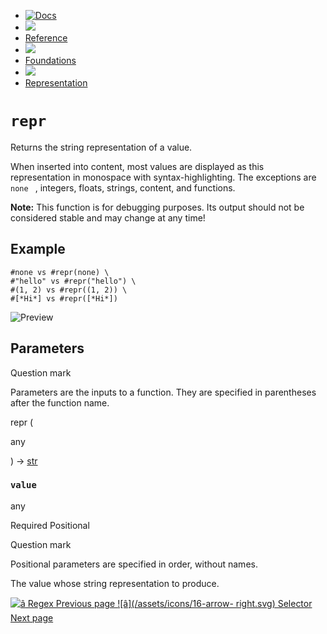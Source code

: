   * [ ![Docs](/assets/icons/16-docs-dark.svg) ](/docs)
  * ![](/assets/icons/16-arrow-right.svg)
  * [ Reference ](/docs/reference/)
  * ![](/assets/icons/16-arrow-right.svg)
  * [ Foundations ](/docs/reference/foundations/)
  * ![](/assets/icons/16-arrow-right.svg)
  * [ Representation ](/docs/reference/foundations/repr/)

#  ` repr `

Returns the string representation of a value.

When inserted into content, most values are displayed as this representation
in monospace with syntax-highlighting. The exceptions are ` none  ` ,
integers, floats, strings, content, and functions.

**Note:** This function is for debugging purposes. Its output should not be
considered stable and may change at any time!

##  Example

    
    
    #none vs #repr(none) \
    #"hello" vs #repr("hello") \
    #(1, 2) vs #repr((1, 2)) \
    #[*Hi*] vs #repr([*Hi*])
    

![Preview](/assets/docs/hOvQAQDTPr3WAVu4x8HkgwAAAAAAAAAA.png)

##  Parameters

Question mark

Parameters are the inputs to a function. They are specified in parentheses
after the function name.

repr  (

any

)  -> [ str ](/docs/reference/foundations/str/)

###  ` value `

any

Required  Positional

Question mark

Positional parameters are specified in order, without names.

The value whose string representation to produce.

[ ![â](/assets/icons/16-arrow-right.svg) Regex  Previous page
](/docs/reference/foundations/regex/) [ ![â](/assets/icons/16-arrow-
right.svg) Selector  Next page  ](/docs/reference/foundations/selector/)

